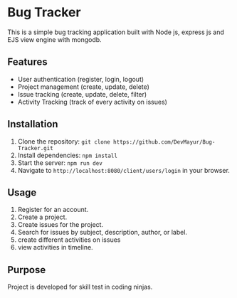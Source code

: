 # Bug Tracker

This is a simple bug tracking application built with Node js, express js and EJS view engine with mongodb.

## Features

- User authentication (register, login, logout)
- Project management (create, update, delete)
- Issue tracking (create, update, delete, filter)
- Activity Tracking (track of every activity on issues)

## Installation

1. Clone the repository: `git clone https://github.com/DevMayur/Bug-Tracker.git`
2. Install dependencies: `npm install`
3. Start the server: `npm run dev`
4. Navigate to `http://localhost:8080/client/users/login` in your browser.

## Usage

1. Register for an account.
2. Create a project.
3. Create issues for the project.
4. Search for issues by subject, description, author, or label.
5. create different activities on issues
6. view activities in timeline.

## Purpose

Project is developed for skill test in coding ninjas.

